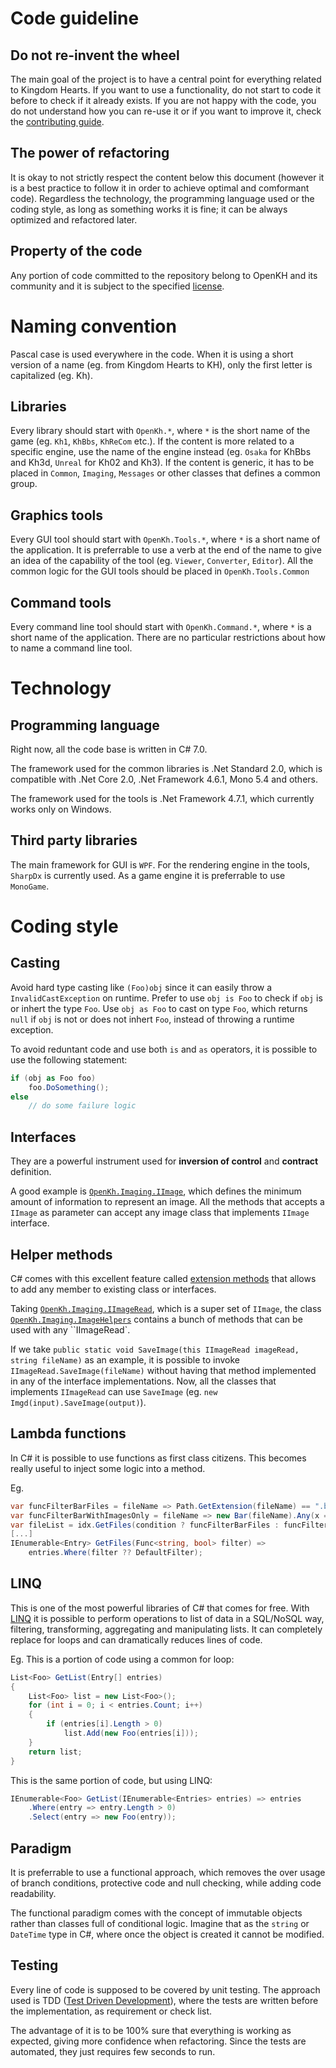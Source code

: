 # Code guideline

## Do not re-invent the wheel

The main goal of the project is to have a central point for everything related to Kingdom Hearts. If you want to use a functionality, do not start to code it before to check if it already exists. If you are not happy with the code, you do not understand how you can re-use it or if you want to improve it, check the [contributing guide](CONTRIBUTING.md).

## The power of refactoring

It is okay to not strictly respect the content below this document (however it is a best practice to follow it in order to achieve optimal and comformant code). Regardless the technology, the programming language used or the coding style, as long as something works it is fine; it can be always optimized and refactored later.

## Property of the code

Any portion of code committed to the repository belong to OpenKH and its community and it is subject to the specified [license](LICENSE).

# Naming convention

Pascal case is used everywhere in the code. When it is using a short version of a name (eg. from Kingdom Hearts to KH), only the first letter is capitalized (eg. Kh).

## Libraries

Every library should start with `OpenKh.*`, where `*` is the short name of the game (eg. `Kh1`, `KhBbs`, `KhReCom` etc.). If the content is more related to a specific engine, use the name of the engine instead (eg. `Osaka` for KhBbs and Kh3d, `Unreal` for Kh02 and Kh3). If the content is generic, it has to be placed in `Common`, `Imaging`, `Messages` or other classes that defines a common group.

## Graphics tools

Every GUI tool should start with `OpenKh.Tools.*`, where `*` is a short name of the application. It is preferrable to use a verb at the end of the name to give an idea of the capability of the tool (eg. `Viewer`, `Converter`, `Editor`). All the common logic for the GUI tools should be placed in `OpenKh.Tools.Common`

## Command tools

Every command line tool should start with `OpenKh.Command.*`, where `*` is a short name of the application. There are no particular restrictions about how to name a command line tool.

# Technology

## Programming language

Right now, all the code base is written in C# 7.0.

The framework used for the common libraries is .Net Standard 2.0, which is compatible with .Net Core 2.0, .Net Framework 4.6.1, Mono 5.4 and others.

The framework used for the tools is .Net Framework 4.7.1, which currently works only on Windows.

## Third party libraries

The main framework for GUI is `WPF`. For the rendering engine in the tools, `SharpDx` is currently used. As a game engine it is preferrable to use `MonoGame`.

# Coding style

## Casting

Avoid hard type casting like `(Foo)obj` since it can easily throw a `InvalidCastException` on runtime. Prefer to use `obj is Foo` to check if `obj` is or inhert the type `Foo`. Use `obj as Foo` to cast on type `Foo`, which returns `null` if `obj` is not or does not inhert `Foo`, instead of throwing a runtime exception.

To avoid reduntant code and use both `is` and `as` operators, it is possible to use the following statement:
```csharp
if (obj as Foo foo)
    foo.DoSomething();
else
    // do some failure logic
```

## Interfaces

They are a powerful instrument used for **inversion of control** and **contract** definition.

A good example is [`OpenKh.Imaging.IImage`](https://github.com/Xeeynamo/OpenKh/blob/master/OpenKh.Imaging/IImage.cs), which defines the minimum amount of information to represent an image. All the methods that accepts a `IImage` as parameter can accept any image class that implements `IImage` interface.

## Helper methods

C# comes with this excellent feature called [extension methods](https://docs.microsoft.com/en-us/dotnet/csharp/programming-guide/classes-and-structs/extension-methods) that allows to add any member to existing class or interfaces.

Taking [`OpenKh.Imaging.IImageRead`](https://github.com/Xeeynamo/OpenKh/blob/master/OpenKh.Imaging/IImageRead.cs), which is a super set of `IImage`, the class [`OpenKh.Imaging.ImageHelpers`](https://github.com/Xeeynamo/OpenKh/blob/master/OpenKh.Imaging/ImageHelpers.cs) contains a bunch of methods that can be used with any ``IImageRead`.

If we take `public static void SaveImage(this IImageRead imageRead, string fileName)` as an example, it is possible to invoke `IImageRead.SaveImage(fileName)` without having that method implemented in any of the interface implementations. Now, all the classes that implements `IImageRead` can use `SaveImage` (eg. `new Imgd(input).SaveImage(output)`).

## Lambda functions

In C# it is possible to use functions as first class citizens. This becomes really useful to inject some logic into a method.

Eg.

```csharp
var funcFilterBarFiles = fileName => Path.GetExtension(fileName) == ".bar";
var funcFilterBarWithImagesOnly = fileName => new Bar(fileName).Any(x => x.Type == ImageType);
var fileList = idx.GetFiles(condition ? funcFilterBarFiles : funcFilterBarWithImagesOnly);
[...]
IEnumerable<Entry> GetFiles(Func<string, bool> filter) =>
    entries.Where(filter ?? DefaultFilter);
```

## LINQ

This is one of the most powerful libraries of C# that comes for free. With [LINQ](https://docs.microsoft.com/en-us/dotnet/csharp/programming-guide/concepts/linq/basic-linq-query-operations) it is possible to perform operations to list of data in a SQL/NoSQL way, filtering, transforming, aggregating and manipulating lists. It can completely replace for loops and can dramatically reduces lines of code.

Eg. This is a portion of code using a common for loop:

```csharp
List<Foo> GetList(Entry[] entries)
{
    List<Foo> list = new List<Foo>();
    for (int i = 0; i < entries.Count; i++)
    {
        if (entries[i].Length > 0)
            list.Add(new Foo(entries[i]));
    }
    return list;
}
```

This is the same portion of code, but using LINQ:

```csharp
IEnumerable<Foo> GetList(IEnumerable<Entries> entries) => entries
    .Where(entry => entry.Length > 0)
    .Select(entry => new Foo(entry));
```

## Paradigm

It is preferrable to use a functional approach, which removes the over usage of branch conditions, protective code and null checking, while adding code readability.

The functional paradigm comes with the concept of immutable objects rather than classes full of conditional logic. Imagine that as the `string` or `DateTime` type in C#, where once the object is created it cannot be modified.

## Testing

Every line of code is supposed to be covered by unit testing. The approach used is TDD ([Test Driven Development](https://www.amazon.com/dp/0321146530)), where the tests are written before the implementation, as requirement or check list.

The advantage of it is to be 100% sure that everything is working as expected, giving more confidence when refactoring. Since the tests are automated, they just requires few seconds to run.